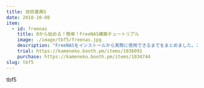 ```yaml
---
title: 技術書典5
date: 2018-10-08
item:
  - id: freenas
    title: 0から始める！簡単！FreeNAS構築チュートリアル
    image: ./image/tbf5/freenas.jpg
    description: "FreeNASをインストールから実際に使用できるまでをまとめました。これで、あなたも夢の自宅NAS生活が迎えられます。また、実際に企業で顧客向けのNASとして構築した経験を生かして、いくつかの管理機能についても掘り下げました。数少ないFreeNAS本の1冊です。"
    trial: https://kameneko.booth.pm/items/1036091
    purchase: https://kameneko.booth.pm/items/1034744
slug: tbf5
---
```


tbf5